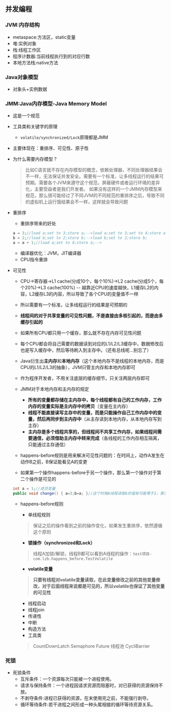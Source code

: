 ## 并发编程

### JVM:内存结构
* metaspace:方法区，static变量
* 堆:实例对象
* 栈:线程工作区
* 程序计数器:当前线程执行到的对应行数
* 本地方法栈:native方法

### Java对象模型
* 对象头+实例数据

### JMM:Java内存模型-Java Memory Model
* 这是一个规范
* 工具类和关键字的原理
	* `volatile/synchronized/Lock`原理都是JMM
* 主要体现在：重排序、可见性、原子性

* 为什么需要内存模型？
	> 比如C语言就不存在内存模型的概念，依赖处理器，不同处理器结果会不一样，无法保证并发安全。需要有一个标准，让多线程运行的结果可预期。需要各个JVM来遵守这个规范，屏蔽硬件或者运行环境的差异化，主要受益者是我们开发者。
	> 如果没有这样的一个JMM内存模型来规范，那么很可能经过了不同JVM的不同规范的重排序之后，导致不同的虚拟机上运行饿结果会不一样，这样就会导致问题

* 重排序
	* 重排序带来的好处

	```java
	a = 3;//load a;set to 3;store a;-->load a;set to 3;set to 4;store a;
	b = 2;//load b;set to 2;store b;-->load b;set to 2;store b;
	a = a + 1;//load a;set to 4;store a;-->
	```

	* 编译器优化：JVM，JIT编译器
	* CPU指令重排

* 可见性
  
  * CPU->寄存器->L1 cache(分成10个，每个10%)->L2 cache(分成5个，每个20%)->L3 cache(100%) -- 越靠近CPU的速度越快，L1缓存L2的内容，L2缓存L3的内容，所以导致了各个CPU的变量值不一样
  * 所以需要有一个标准，让多线程运行的结果是可预期的
  * **线程间的对于共享变量的可见性问题，不是直接由多核引起的，而是由多缓存引起的**
  * 如果所有CPU都只用一个缓存，那么就不存在内存可见性问题
  * 每个CPU都会将自己需要的数据读到对应的L1/L2/L3缓存中，数据修改后也是写入缓存中，然后等待刷入到主存中。（还有总线呢...别忘了）
  * Java衍生出**主内存**和**本地内存**（这个本地内存不是线程的本地内存，而是CPU的L1/L2/L3的抽象），JVM只管主内存和本地内存即可
  * 作为程序开发者，不用关注底层的缓存细节，只关注两层内存即可
  * JMM对于本地内存和主内存的规定
      * **所有的变量都存储在主内存中，每个线程都有自己的工作内存，工作内存的变量实际是主内存中的拷贝**（变量在主内存）
      * **线程不能直接读写主存中的变量，而是只能操作自己工作内存中的变量，然后再同步到主内存中**（从主存读到本地内存，从本地内存写到主存）
      * **主内存是多个线程共享的，但线程间不共享工作内存，如果线程间需要通信，必须借助主内存中转来完成**（各线程的工作内存相互隔离，只能通过主存通信）
      
  * happens-before规则是用来解决可见性问题的：在时间上，动作A发生在动作B之前，B保证能看见A的变更
  * 如果第一个操作happens-before于另一个操作，那么第一个操作对于第二个操作是可见的

  ```java
  int a = 1;//成员变量
  public void change() { a=3;b=a; }//这个时候A线程读取b的值有可能等于1，表示a的修改对A线程不可见，违反了happens-before原则
  ``` 
  
  * happens-before规则
    * 单线程规则
    
    > 保证之后的操作看到之前的操作变化，如果发生重排序，依然遵循这个原则
    
    * **锁操作（synchronized和Lock）**
    
    > 线程A加锁/解锁，线程B都可以看到A线程的操作：`test项目-com.lzb.happens_before.TestVolatile`
    
    * **volatile变量**
    
    > **只要有线程对volatile变量读取，在此变量修改之前的其他变量修改，对于后面线程来说都是可见的，所以volatile也保证了其他变量的可见性**
    
    * 线程启动
    * 线程join
    * 传递性
    * 中断
    * 构造方法
    * 工具类
    
    > CountDownLatch
    > Semaphore
    > Future
    > 线程池
    > CycliBarrier

### 死锁

* 死锁条件
    * 互斥条件：一个资源每次只能被一个进程使用。
    * 请求与保持条件：一个进程因请求资源而阻塞时，对已获得的资源保持不放。
    * 不剥夺条件:进程已获得的资源，在末使用完之前，不能强行剥夺。
    * 循环等待条件:若干进程之间形成一种头尾相接的循环等待资源关系。
	

